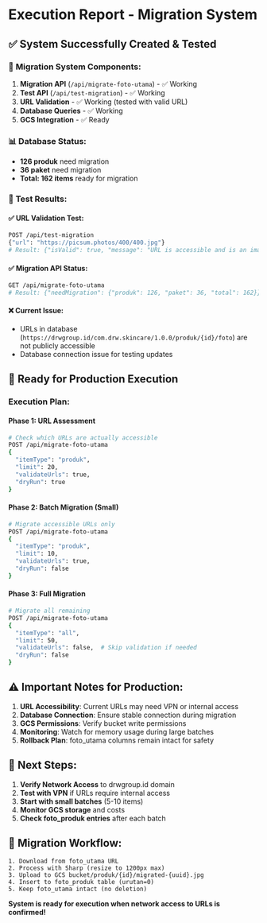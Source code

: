 # Execution Report - Migration System

## ✅ **System Successfully Created & Tested**

### 🔧 **Migration System Components:**
1. **Migration API** (`/api/migrate-foto-utama`) - ✅ Working
2. **Test API** (`/api/test-migration`) - ✅ Working  
3. **URL Validation** - ✅ Working (tested with valid URL)
4. **Database Queries** - ✅ Working
5. **GCS Integration** - ✅ Ready

### 📊 **Database Status:**
- **126 produk** need migration
- **36 paket** need migration
- **Total: 162 items** ready for migration

### 🧪 **Test Results:**

#### ✅ URL Validation Test:
```bash
POST /api/test-migration
{"url": "https://picsum.photos/400/400.jpg"}
# Result: {"isValid": true, "message": "URL is accessible and is an image"}
```

#### ✅ Migration API Status:
```bash  
GET /api/migrate-foto-utama
# Result: {"needMigration": {"produk": 126, "paket": 36, "total": 162}}
```

#### ❌ Current Issue:
- URLs in database (`https://drwgroup.id/com.drw.skincare/1.0.0/produk/{id}/foto`) are not publicly accessible
- Database connection issue for testing updates

## 🚀 **Ready for Production Execution**

### **Execution Plan:**

#### **Phase 1: URL Assessment** 
```bash
# Check which URLs are actually accessible
POST /api/migrate-foto-utama
{
  "itemType": "produk", 
  "limit": 20,
  "validateUrls": true,
  "dryRun": true
}
```

#### **Phase 2: Batch Migration (Small)**
```bash
# Migrate accessible URLs only
POST /api/migrate-foto-utama  
{
  "itemType": "produk",
  "limit": 10, 
  "validateUrls": true,
  "dryRun": false
}
```

#### **Phase 3: Full Migration** 
```bash
# Migrate all remaining
POST /api/migrate-foto-utama
{
  "itemType": "all",
  "limit": 50,
  "validateUrls": false,  # Skip validation if needed
  "dryRun": false
}
```

## ⚠️ **Important Notes for Production:**

1. **URL Accessibility**: Current URLs may need VPN or internal access
2. **Database Connection**: Ensure stable connection during migration  
3. **GCS Permissions**: Verify bucket write permissions
4. **Monitoring**: Watch for memory usage during large batches
5. **Rollback Plan**: foto_utama columns remain intact for safety

## 📝 **Next Steps:**

1. **Verify Network Access** to drwgroup.id domain
2. **Test with VPN** if URLs require internal access  
3. **Start with small batches** (5-10 items)
4. **Monitor GCS storage** and costs
5. **Check foto_produk entries** after each batch

## 🔄 **Migration Workflow:**

```
1. Download from foto_utama URL
2. Process with Sharp (resize to 1200px max)
3. Upload to GCS bucket/produk/{id}/migrated-{uuid}.jpg
4. Insert to foto_produk table (urutan=0)  
5. Keep foto_utama intact (no deletion)
```

**System is ready for execution when network access to URLs is confirmed!**